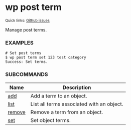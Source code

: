 # wp post term

<small>Quick links: <a href="https://github.com/issues?q=is%3Aopen+label%3Acommand%3Apost-term+sort%3Aupdated-desc+org%3Awp-cli">Github issues</a></small>

Manage post terms.

### EXAMPLES

    # Set post terms
    $ wp post term set 123 test category
    Success: Set terms.





### SUBCOMMANDS

<table>
	<thead>
	<tr>
		<th>Name</th>
		<th>Description</th>
	</tr>
	</thead>
	<tbody>
		<tr>
			<td><a href="https://developer.wordpress.org/cli/commands/post/term/add/">add</a></td>
			<td>Add a term to an object.</td>
		</tr>
		<tr>
			<td><a href="https://developer.wordpress.org/cli/commands/post/term/list/">list</a></td>
			<td>List all terms associated with an object.</td>
		</tr>
		<tr>
			<td><a href="https://developer.wordpress.org/cli/commands/post/term/remove/">remove</a></td>
			<td>Remove a term from an object.</td>
		</tr>
		<tr>
			<td><a href="https://developer.wordpress.org/cli/commands/post/term/set/">set</a></td>
			<td>Set object terms.</td>
		</tr>
	</tbody>
</table>
